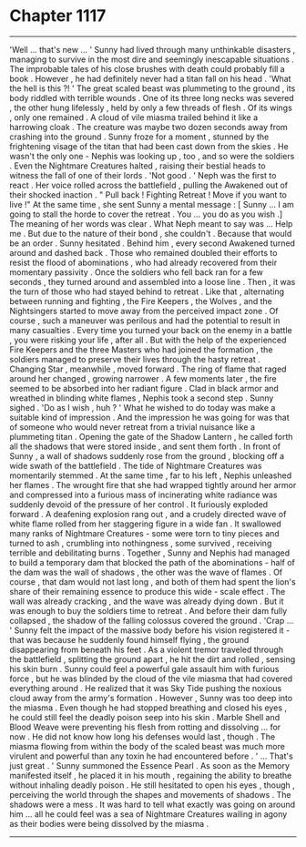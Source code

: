 
# Chapter 1117


---

'Well ... that's new ... '
Sunny had lived through many unthinkable disasters , managing to survive in the most dire and seemingly inescapable situations . The improbable tales of his close brushes with death could probably fill a book .
However , he had definitely never had a titan fall on his head .
'What the hell is this ?! '
The great scaled beast was plummeting to the ground , its body riddled with terrible wounds . One of its three long necks was severed , the other hung lifelessly , held by only a few threads of flesh . Of its wings , only one remained . A cloud of vile miasma trailed behind it like a harrowing cloak .
The creature was maybe two dozen seconds away from crashing into the ground .
Sunny froze for a moment , stunned by the frightening visage of the titan that had been cast down from the skies . He wasn't the only one - Nephis was looking up , too , and so were the soldiers . Even the Nightmare Creatures halted , raising their bestial heads to witness the fall of one of their lords .
'Not good . '
Neph was the first to react . Her voice rolled across the battlefield , pulling the Awakened out of their shocked inaction .
" Pull back ! Fighting Retreat ! Move if you want to live !"
At the same time , she sent Sunny a mental message :
[ Sunny ... I am going to stall the horde to cover the retreat . You ... you do as you wish .]
The meaning of her words was clear . What Neph meant to say was ...
Help me .
But due to the nature of their bond , she couldn't . Because that would be an order .
Sunny hesitated .
Behind him , every second Awakened turned around and dashed back . Those who remained doubled their efforts to resist the flood of abominations , who had already recovered from their momentary passivity .
Once the soldiers who fell back ran for a few seconds , they turned around and assembled into a loose line . Then , it was the turn of those who had stayed behind to retreat . Like that , alternating between running and fighting , the Fire Keepers , the Wolves , and the Nightsingers started to move away from the perceived impact zone .
Of course , such a maneuver was perilous and had the potential to result in many casualties . Every time you turned your back on the enemy in a battle , you were risking your life , after all . But with the help of the experienced Fire Keepers and the three Masters who had joined the formation , the soldiers managed to preserve their lives through the hasty retreat .
Changing Star , meanwhile , moved forward . The ring of flame that raged around her changed , growing narrower . A few moments later , the fire seemed to be absorbed into her radiant figure . Clad in black armor and wreathed in blinding white flames , Nephis took a second step .
Sunny sighed .
'Do as I wish , huh ? '
What he wished to do today was make a suitable kind of impression . And the impression he was going for was that of someone who would never retreat from a trivial nuisance like a plummeting titan .
Opening the gate of the Shadow Lantern , he called forth all the shadows that were stored inside , and sent them forth .
In front of Sunny , a wall of shadows suddenly rose from the ground , blocking off a wide swath of the battlefield . The tide of Nightmare Creatures was momentarily stemmed .
At the same time , far to his left , Nephis unleashed her flames . The wrought fire that she had wrapped tightly around her armor and compressed into a furious mass of incinerating white radiance was suddenly devoid of the pressure of her control . It furiously exploded forward .
A deafening explosion rang out , and a crudely directed wave of white flame rolled from her staggering figure in a wide fan . It swallowed many ranks of Nightmare Creatures - some were torn to tiny pieces and turned to ash , crumbling into nothingness , some survived , receiving terrible and debilitating burns .
Together , Sunny and Nephis had managed to build a temporary dam that blocked the path of the abominations - half of the dam was the wall of shadows , the other was the wave of flames .
Of course , that dam would not last long , and both of them had spent the lion's share of their remaining essence to produce this wide - scale effect . The wall was already cracking , and the wave was already dying down .
But it was enough to buy the soldiers time to retreat .
And before their dam fully collapsed , the shadow of the falling colossus covered the ground .
'Crap ... '
Sunny felt the impact of the massive body before his vision registered it - that was because he suddenly found himself flying , the ground disappearing from beneath his feet .
As a violent tremor traveled through the battlefield , splitting the ground apart , he hit the dirt and rolled , sensing his skin burn . Sunny could feel a powerful gale assault him with furious force , but he was blinded by the cloud of the vile miasma that had covered everything around .
He realized that it was Sky Tide pushing the noxious cloud away from the army's formation . However , Sunny was too deep into the miasma . Even though he had stopped breathing and closed his eyes , he could still feel the deadly poison seep into his skin .
Marble Shell and Blood Weave were preventing his flesh from rotting and dissolving ... for now . He did not know how long his defenses would last , though . The miasma flowing from within the body of the scaled beast was much more virulent and powerful than any toxin he had encountered before .
' ... That's just great . '
Sunny summoned the Essence Pearl . As soon as the Memory manifested itself , he placed it in his mouth , regaining the ability to breathe without inhaling deadly poison . He still hesitated to open his eyes , though , perceiving the world through the shapes and movements of shadows .
The shadows were a mess . It was hard to tell what exactly was going on around him ... all he could feel was a sea of Nightmare Creatures wailing in agony as their bodies were being dissolved by the miasma .

---

